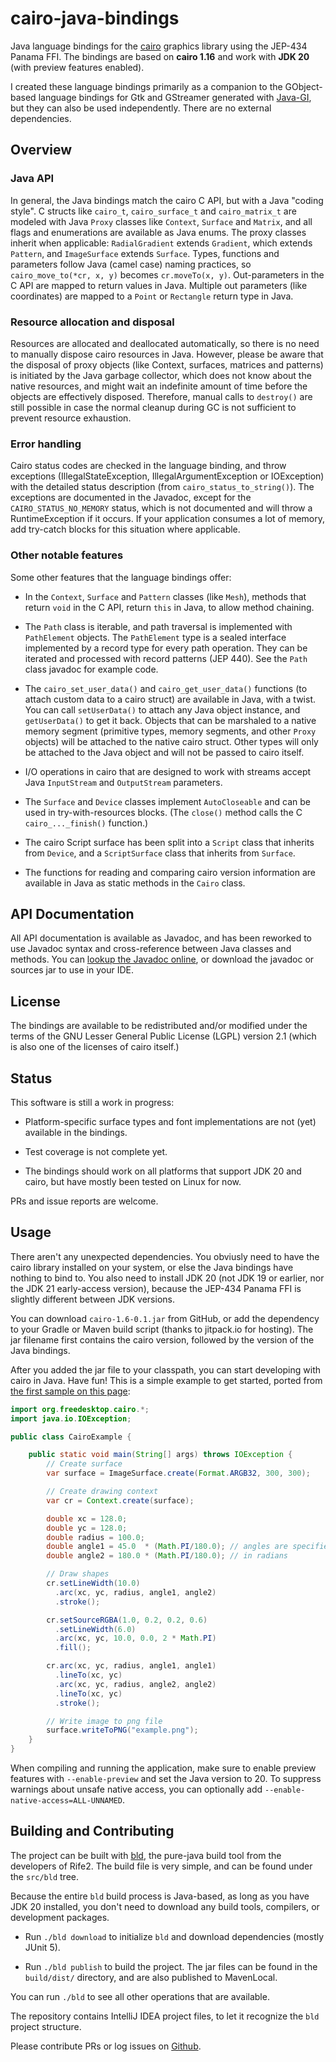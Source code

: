 # cairo-java-bindings
Java language bindings for the [cairo](https://www.cairographics.org) graphics library using the 
JEP-434 Panama FFI. The bindings are based on **cairo 1.16** and work with **JDK 20** (with preview 
features enabled). 

I created these language bindings primarily as a companion to the GObject-based language bindings 
for Gtk and GStreamer generated with [Java-GI](https://github.com/jwharm/java-gi), but they can 
also be used independently. There are no external dependencies.

## Overview

### Java API

In general, the Java bindings match the cairo C API, but with a Java "coding style". C structs like 
`cairo_t`, `cairo_surface_t` and `cairo_matrix_t` are modeled with Java `Proxy` 
classes like `Context`, `Surface` and `Matrix`, and all flags and enumerations are 
available as Java enums. The proxy classes inherit when applicable: `RadialGradient` extends 
`Gradient`, which extends `Pattern`, and `ImageSurface` extends `Surface`. Types, 
functions and parameters follow Java (camel case) naming practices, so 
`cairo_move_to(*cr, x, y)` becomes `cr.moveTo(x, y)`. Out-parameters in the C API 
are mapped to return values in Java. Multiple out parameters (like coordinates) are mapped to a 
`Point` or `Rectangle` return type in Java.

### Resource allocation and disposal

Resources are allocated and deallocated automatically, so there is no need to manually dispose 
cairo resources in Java. However, please be aware that the disposal of proxy objects (like Context, 
surfaces, matrices and patterns) is initiated by the Java garbage collector, which does not know 
about the native resources, and might wait an indefinite amount of time before the objects are 
effectively disposed. Therefore, manual calls to `destroy()` are still possible in case the 
normal cleanup during GC is not sufficient to prevent resource exhaustion.

### Error handling

Cairo status codes are checked in the language binding, and throw exceptions 
(IllegalStateException, IllegalArgumentException or IOException) with the detailed status 
description (from `cairo_status_to_string()`). The exceptions are documented in the 
Javadoc, except for the `CAIRO_STATUS_NO_MEMORY` status, which is not documented and will 
throw a RuntimeException if it occurs. If your application consumes a lot of memory, add try-catch 
blocks for this situation where applicable.

### Other notable features

Some other features that the language bindings offer:

* In the `Context`, `Surface` and `Pattern` classes (like `Mesh`), methods that return 
  `void` in the C API, return `this` in Java, to allow method chaining.

* The `Path` class is iterable, and path traversal is implemented with `PathElement` 
  objects. The `PathElement` type is a sealed interface implemented by a record type for every 
  path operation. They can be iterated and processed with record patterns (JEP 440). See the 
  `Path` class javadoc for example code.

* The `cairo_set_user_data()` and `cairo_get_user_data()` functions (to attach 
  custom data to a cairo struct) are available in Java, with a twist. You can call 
  `setUserData()` to attach any Java object instance, and `getUserData()` to get it 
  back. Objects that can be marshaled to a native memory segment (primitive types, memory segments, 
  and other `Proxy` objects) will be attached to the native cairo struct. Other types will only 
  be attached to the Java object and will not be passed to cairo itself.

* I/O operations in cairo that are designed to work with streams accept Java `InputStream` and 
  `OutputStream` parameters.
  
* The `Surface` and `Device` classes implement `AutoCloseable` and can be used in 
  try-with-resources blocks. (The `close()` method calls the C `cairo_..._finish()` 
  function.)

* The cairo Script surface has been split into a `Script` class that inherits from 
  `Device`, and a `ScriptSurface` class that inherits from `Surface`.

* The functions for reading and comparing cairo version information are available in Java as static 
  methods in the `Cairo` class.

## API Documentation

All API documentation is available as Javadoc, and has been reworked to use Javadoc syntax and 
cross-reference between Java classes and methods. You can 
[lookup the Javadoc online](https://jwharm.github.io/cairo-java-bindings/javadoc/), or download 
the javadoc or sources jar to use in your IDE.

## License

The bindings are available to be redistributed and/or modified under the terms of  the GNU Lesser 
General Public License (LGPL) version 2.1 (which is also one of the licenses of cairo itself.)

## Status

This software is still a work in progress:

* Platform-specific surface types and font implementations are not (yet) available in the bindings.

* Test coverage is not complete yet.

* The bindings should work on all platforms that support JDK 20 and cairo, but have mostly been 
  tested on Linux for now.

PRs and issue reports are welcome.

## Usage

There aren't any unexpected dependencies. You obviusly need to have the cairo library installed on 
your system, or else the Java bindings have nothing to bind to. You also need to install JDK 20 
(not JDK 19 or earlier, nor the JDK 21 early-access version), because the JEP-434 Panama FFI is 
slightly different between JDK versions.

You can download `cairo-1.6-0.1.jar` from GitHub, or add the dependency to your Gradle or 
Maven build script (thanks to jitpack.io for hosting). The jar filename first contains the cairo 
version, followed by the version of the Java bindings.

After you added the jar file to your classpath, you can start developing with cairo in Java. Have 
fun! This is a simple example to get started, ported from 
[the first sample on this page](https://www.cairographics.org/samples/):

```java
import org.freedesktop.cairo.*;
import java.io.IOException;

public class CairoExample {

    public static void main(String[] args) throws IOException {
        // Create surface
        var surface = ImageSurface.create(Format.ARGB32, 300, 300);

        // Create drawing context
        var cr = Context.create(surface);

        double xc = 128.0;
        double yc = 128.0;
        double radius = 100.0;
        double angle1 = 45.0  * (Math.PI/180.0); // angles are specified
        double angle2 = 180.0 * (Math.PI/180.0); // in radians

        // Draw shapes
        cr.setLineWidth(10.0)
          .arc(xc, yc, radius, angle1, angle2)
          .stroke();

        cr.setSourceRGBA(1.0, 0.2, 0.2, 0.6)
          .setLineWidth(6.0)
          .arc(xc, yc, 10.0, 0.0, 2 * Math.PI)
          .fill();

        cr.arc(xc, yc, radius, angle1, angle1)
          .lineTo(xc, yc)
          .arc(xc, yc, radius, angle2, angle2)
          .lineTo(xc, yc)
          .stroke();

        // Write image to png file
        surface.writeToPNG("example.png");
    }
}
```

When compiling and running the application, make sure to enable preview features with 
`--enable-preview` and set the Java version to 20. To suppress warnings about unsafe native 
access, you can optionally add `--enable-native-access=ALL-UNNAMED`.

## Building and Contributing

The project can be built with [bld](https://rife2.com/bld), the pure-java build tool from the 
developers of Rife2. The build file is very simple, and can be found under the `src/bld` tree.

Because the entire `bld` build process is Java-based, as long as you have JDK 20 installed, you 
don't need to download any build tools, compilers, or development packages.

- Run `./bld download` to initialize `bld` and download dependencies (mostly JUnit 5).

- Run `./bld publish` to build the project. The jar files can be found in the `build/dist/` 
  directory, and are also published to MavenLocal.

You can run `./bld` to see all other operations that are available.

The repository contains IntelliJ IDEA project files, to let it recognize the `bld` project 
structure.

Please contribute PRs or log issues on [Github](https://github.com/jwharm/cairo-java-bindings).
